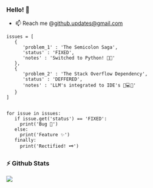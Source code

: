 ### Hello! 👋

- 📫 Reach me @github.updates@gmail.com

<!--
**reddysainathn/reddysainathn** is a ✨ _special_ ✨ repository because its `README.md` (this file) appears on your GitHub profile.

Here are some ideas to get you started:

- 🔭 I’m currently working on ...
- 🌱 I’m currently learning ...
- 👯 I’m looking to collaborate on ...
- 🤔 I’m looking for help with ...
- 💬 Ask me about ...
- 📫 How to reach me: ...
- 😄 Pronouns: ...
- ⚡ Fun fact: ...
-->

```
issues = [
   {
      'problem_1' : 'The Semicolon Saga',
      'status' : 'FIXED',
      'notes' : 'Switched to Python! 🐍🚀'
   },
   {
      'problem_2' : 'The Stack Overflow Dependency',
      'status' : 'DEFFERED',
      'notes' : 'LLM's integrated to IDE's 🧠💻🤔'
   }
]


for issue in issues:
   if issue.get('status') == 'FIXED':
     print('Bug 🐛')
   else:
     print('Feature ✨')
   finally:
     print('Rectified! 🗝️')
```

### :zap: Github Stats
<p>
    <a href="https://gitstats.me/reddysainathn" target="_blank"> 
        <img src="https://github-readme-stats.vercel.app/api?username=reddysainathn&&show_icons=true&hi&theme=dark&count_private=true&include_all_commits=true">
    </a>
</p>

